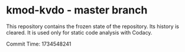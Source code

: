 # kmod-kvdo - master branch

This repository contains the frozen state of the repository.
Its history is cleared. It is used only for static code
analysis with Codacy.

Commit Time: 1734548241